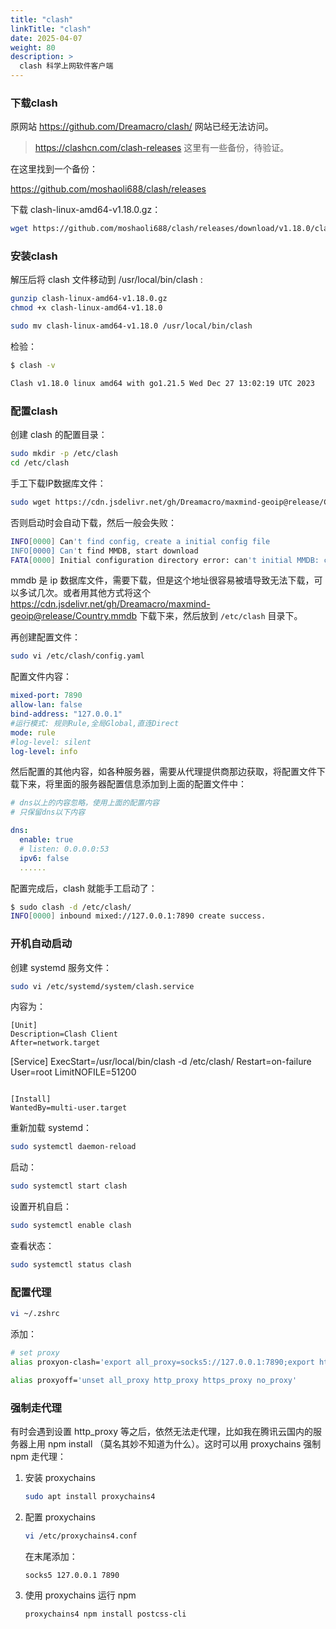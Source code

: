 ```yaml
---
title: "clash"
linkTitle: "clash"
date: 2025-04-07
weight: 80
description: >
  clash 科学上网软件客户端
---
```


### 下载clash

原网站 https://github.com/Dreamacro/clash/ 网站已经无法访问。

> https://clashcn.com/clash-releases 这里有一些备份，待验证。

在这里找到一个备份：

https://github.com/moshaoli688/clash/releases

下载 clash-linux-amd64-v1.18.0.gz：

```bash
wget https://github.com/moshaoli688/clash/releases/download/v1.18.0/clash-linux-amd64-v1.18.0.gz
```

### 安装clash

解压后将 clash 文件移动到 /usr/local/bin/clash :

```bash
gunzip clash-linux-amd64-v1.18.0.gz
chmod +x clash-linux-amd64-v1.18.0

sudo mv clash-linux-amd64-v1.18.0 /usr/local/bin/clash
```

检验：

```bash
$ clash -v      

Clash v1.18.0 linux amd64 with go1.21.5 Wed Dec 27 13:02:19 UTC 2023
```

### 配置clash

创建 clash 的配置目录：

```bash
sudo mkdir -p /etc/clash
cd /etc/clash
```

手工下载IP数据库文件：

```bash
sudo wget https://cdn.jsdelivr.net/gh/Dreamacro/maxmind-geoip@release/Country.mmdb
```

否则启动时会自动下载，然后一般会失败：

```bash
INFO[0000] Can't find config, create a initial config file 
INFO[0000] Can't find MMDB, start download              
FATA[0000] Initial configuration directory error: can't initial MMDB: can't download MMDB: Get "https://cdn.jsdelivr.net/gh/Dreamacro/maxmind-geoip@release/Country.mmdb": read tcp 10.1.20.3:57604->8.7.198.46:443: read: connection reset by peer 
```

mmdb 是 ip 数据库文件，需要下载，但是这个地址很容易被墙导致无法下载，可以多试几次。或者用其他方式将这个 https://cdn.jsdelivr.net/gh/Dreamacro/maxmind-geoip@release/Country.mmdb 下载下来，然后放到 `/etc/clash` 目录下。

再创建配置文件：

```bash
sudo vi /etc/clash/config.yaml
```

配置文件内容：

```yaml
mixed-port: 7890
allow-lan: false
bind-address: "127.0.0.1"
#运行模式: 规则Rule,全局Global,直连Direct
mode: rule
#log-level: silent
log-level: info
```

然后配置的其他内容，如各种服务器，需要从代理提供商那边获取，将配置文件下载下来，将里面的服务器配置信息添加到上面的配置文件中：

```yaml
# dns以上的内容忽略，使用上面的配置内容
# 只保留dns以下内容

dns:
  enable: true
  # listen: 0.0.0.0:53
  ipv6: false
  ......
```

配置完成后，clash 就能手工启动了：

```bash
$ sudo clash -d /etc/clash/
INFO[0000] inbound mixed://127.0.0.1:7890 create success. 
```

### 开机自动启动

创建 systemd 服务文件：

```bash
sudo vi /etc/systemd/system/clash.service
```

内容为：

```properties
[Unit]
Description=Clash Client
After=network.target
```

[Service]
ExecStart=/usr/local/bin/clash -d /etc/clash/
Restart=on-failure
User=root
LimitNOFILE=51200
```

[Install]
WantedBy=multi-user.target
```

重新加载 systemd：

```bash
sudo systemctl daemon-reload
```

启动：

```bash
sudo systemctl start clash
```

设置开机自启：

```bash
sudo systemctl enable clash
```

查看状态：

```bash
sudo systemctl status clash
```

### 配置代理

```bash
vi ~/.zshrc
```

添加：

```bash
# set proxy 
alias proxyon-clash='export all_proxy=socks5://127.0.0.1:7890;export http_proxy=http://127.0.0.1:7890;export https_proxy=http://127.0.0.1:7890;export no_proxy=127.0.0.1,localhost,local,.local,.lan,192.168.0.0/16,10.0.0.0/16'

alias proxyoff='unset all_proxy http_proxy https_proxy no_proxy'
```


### 强制走代理

有时会遇到设置 http_proxy 等之后，依然无法走代理，比如我在腾讯云国内的服务器上用 npm install （莫名其妙不知道为什么）。这时可以用 proxychains 强制 npm 走代理：

1. 安装 proxychains

    ```bash
    sudo apt install proxychains4
    ```

2. 配置 proxychains

    ```bash
    vi /etc/proxychains4.conf
    ```

    在末尾添加：

    ```properties
    socks5 127.0.0.1 7890
    ```

3. 使用 proxychains 运行 npm

    ```bash
    proxychains4 npm install postcss-cli
    ```






